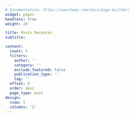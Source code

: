 ```yaml
---
# Documentation: https://wowchemy.com/docs/page-builder/
widget: pages
headless: true
weight: 20

title: Posts Recentes
subtitle:

content:
  count: 5
  filters:
    author: ''
    category: ''
    exclude_featured: false
    publication_type: ''
    tag: ''
  offset: 0
  order: desc
  page_type: post
design:
  view: 5
  columns: '1'
---
```

